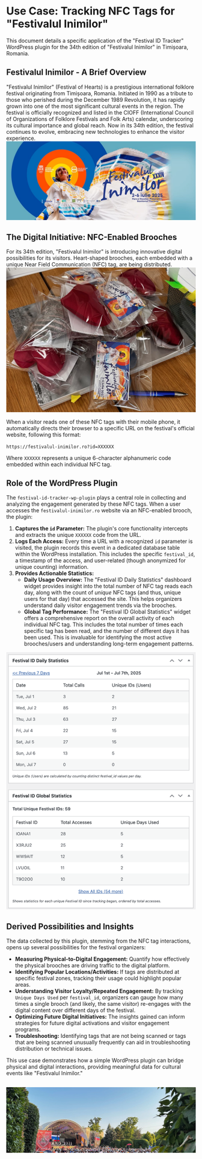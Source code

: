 # Use Case: Tracking NFC Tags for "Festivalul Inimilor"

This document details a specific application of the "Festival ID Tracker" WordPress plugin for the 34th edition of "Festivalul Inimilor" in Timișoara, Romania.

## Festivalul Inimilor - A Brief Overview

"Festivalul Inimilor" (Festival of Hearts) is a prestigious international folklore festival originating from Timișoara, Romania. Initiated in 1990 as a tribute to those who perished during the December 1989 Revolution, it has rapidly grown into one of the most significant cultural events in the region. The festival is officially recognized and listed in the CIOFF (International Council of Organizations of Folklore Festivals and Folk Arts) calendar, underscoring its cultural importance and global reach. Now in its 34th edition, the festival continues to evolve, embracing new technologies to enhance the visitor experience.
![Festivalul Inimilor Logo](images/Festivalul-Inimilor-Timisoara-2025.jpg "Festivalul Inimilor Poster")

## The Digital Initiative: NFC-Enabled Brooches

For its 34th edition, "Festivalul Inimilor" is introducing innovative digital possibilities for its visitors. Heart-shaped brooches, each embedded with a unique Near Field Communication (NFC) tag, are being distributed.
![Heart-shaped brooch with NFC tag](images/inimi_impachetate.jpeg "Example of the NFC-enabled brooch")

When a visitor reads one of these NFC tags with their mobile phone, it automatically directs their browser to a specific URL on the festival's official website, following this format:

`https://festivalul-inimilor.ro?id=XXXXXX`

Where `XXXXXX` represents a unique 6-character alphanumeric code embedded within each individual NFC tag.

## Role of the WordPress Plugin

The `festival-id-tracker-wp-plugin` plays a central role in collecting and analyzing the engagement generated by these NFC tags. When a user accesses the `festivalul-inimilor.ro` website via an NFC-enabled brooch, the plugin:

1.  **Captures the `id` Parameter:** The plugin's core functionality intercepts and extracts the unique `XXXXXX` code from the URL.
2.  **Logs Each Access:** Every time a URL with a recognized `id` parameter is visited, the plugin records this event in a dedicated database table within the WordPress installation. This includes the specific `festival_id`, a timestamp of the access, and user-related (though anonymized for unique counting) information.
3.  **Provides Actionable Statistics:**
    * **Daily Usage Overview:** The "Festival ID Daily Statistics" dashboard widget provides insight into the total number of NFC tag reads each day, along with the count of *unique* NFC tags (and thus, unique users for that day) that accessed the site. This helps organizers understand daily visitor engagement trends via the brooches.
    * **Global Tag Performance:** The "Festival ID Global Statistics" widget offers a comprehensive report on the overall activity of each individual NFC tag. This includes the total number of times each specific tag has been read, and the number of different days it has been used. This is invaluable for identifying the most active brooches/users and understanding long-term engagement patterns.

![Screenshot of the Festival ID Tracker Dashboard Widget](images/dashboard_screenshot.png "How the plugin data appears in the WordPress dashboard")

## Derived Possibilities and Insights

The data collected by this plugin, stemming from the NFC tag interactions, opens up several possibilities for the festival organizers:

* **Measuring Physical-to-Digital Engagement:** Quantify how effectively the physical brooches are driving traffic to the digital platform.
* **Identifying Popular Locations/Activities:** If tags are distributed at specific festival zones, tracking their usage could highlight popular areas.
* **Understanding Visitor Loyalty/Repeated Engagement:** By tracking `Unique Days Used` per `festival_id`, organizers can gauge how many times a single brooch (and likely, the same visitor) re-engages with the digital content over different days of the festival.
* **Optimizing Future Digital Initiatives:** The insights gained can inform strategies for future digital activations and visitor engagement programs.
* **Troubleshooting:** Identifying tags that are not being scanned or tags that are being scanned unusually frequently can aid in troubleshooting distribution or technical issues.

This use case demonstrates how a simple WordPress plugin can bridge physical and digital interactions, providing meaningful data for cultural events like "Festivalul Inimilor."

![Screenshot of the Festival ID Tracker Dashboard Widget](images/IMG_2466.jpeg "Photo taken at the festival")
---
